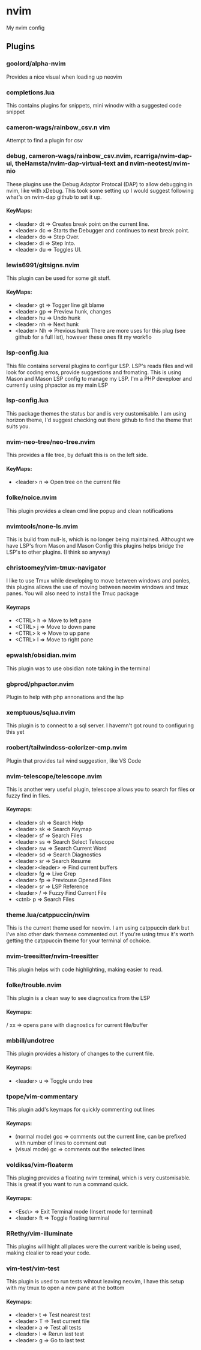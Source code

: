 # nvim
My nvim config
## Plugins
### goolord/alpha-nvim
Provides a nice visual when loading up neovim
### completions.lua
This contains plugins for snippets, mini winodw with a suggested code snippet
### cameron-wags/rainbow_csv.n vim
Attempt to find a plugin for csv
### debug, cameron-wags/rainbow_csv.nvim, rcarriga/nvim-dap-ui, theHamsta/nvim-dap-virtual-text and nvim-neotest/nvim-nio
These plugins use the Debug Adaptor Protocal (DAP) to allow debugging in nvim, like with xDebug. This took some setting up I would suggest following what's on nvim-dap github to set it up.
#### KeyMaps:
- \<leader\> dt => Creates break point on the current line.
- \<leader\> dc => Starts the Debugger and continues to next break point.
- \<leader\> do => Step Over.
- \<leader\> di => Step Into.
- \<leader\> du => Toggles UI.
### lewis6991/gitsigns.nvim
This plugin can be used for some git stuff.
#### KeyMaps:
- \<leader\> gt => Togger line git blame
- \<leader\> gp => Preview hunk, changes
- \<leader\> hu => Undo hunk
- \<leader\> nh => Next hunk
- \<leader\> Nh => Previous hunk
There are more uses for this plug (see github for a full list), however these ones fit my workflo
### lsp-config.lua
This file contains serveral plugins to configur LSP. LSP's reads files and will look for coding erros, provide suggestions and fromating. This is using Mason and Mason LSP config to manage my LSP. I'm a PHP deveploer and currently using phpactor as my main LSP 
### lsp-config.lua
This package themes the status bar and is very customisable. I am using horizon theme, I'd suggest checking out there github to find the theme that suits you.
### nvim-neo-tree/neo-tree.nvim
This provides a file tree, by defualt this is on the left side.
#### KeyMaps:
- \<leader\> n => Open tree on the current file
### folke/noice.nvim
This plugin provides a clean cmd line popup and clean notifications
### nvimtools/none-ls.nvim
This is build from null-ls, which is no longer being maintained. Althought we have LSP's from Mason and Mason Config this plugins helps bridge the LSP's to other plugins. (I think so anyway)
### christoomey/vim-tmux-navigator
I like to use Tmux while developing to move between windows and panles, this plugins allows the use of moving between neovim windows and tmux panes. You will also need to install the Tmuc package 
#### Keymaps
- \<CTRL\> h => Move to left pane 
- \<CTRL\> j => Move to down pane 
- \<CTRL\> k => Move to up pane 
- \<CTRL\> l => Move to right pane 
### epwalsh/obsidian.nvim
This plugin was to use obsidian note taking in the terminal
### gbprod/phpactor.nvim
Plugin to help with php annonations and the lsp
### xemptuous/sqlua.nvim
This plugin is to connect to a sql server. I havemn't got round to configuring this yet
### roobert/tailwindcss-colorizer-cmp.nvim
Plugin that provides tail wind suggestion, like VS Code
### nvim-telescope/telescope.nvim
This is another very useful plugin, telescope allows you to search for files or fuzzy find in files.
#### Keymaps:
- \<leader\> sh => Search Help 
- \<leader\> sk => Search Keymap 
- \<leader\> sf => Search Files 
- \<leader\> ss => Search Select Telescope
- \<leader\> sw => Search Current Word
- \<leader\> sd => Search Diagnostics
- \<leader\> sr => Search Resume 
- \<leader\><leader\> => Find current buffers 
- \<leader\> fg => Live Grep
- \<leader\> fp => Previouse Opened Files
- \<leader\> sr => LSP Reference
- \<leader\> / => Fuzzy Find Current File
- \<ctnl\> p => Search Files 
### theme.lua/catppuccin/nvim
This is the current theme used for neovim. I am using catppuccin dark but I've also other dark themese commented out. If you're using tmux it's worth getting the catppuccin theme for your terminal of cchoice.
### nvim-treesitter/nvim-treesitter
This plugin helps with code highlighting, making easier to read.
### folke/trouble.nvim
This plugin is a clean way to see diagnostics from the LSP
#### Keymaps:
/<leader/> xx => opens pane with diagnostics for current file/buffer
### mbbill/undotree
This plugin provides a history of changes to the current file.
#### Keymaps:
- \<leader\> u => Toggle undo tree
### tpope/vim-commentary
This plugin add's keymaps for quickly commenting out lines
#### Keymaps:
- (normal mode) gcc => comments out the current line, can be prefixed with number of lines to comment out
- (visual mode) gc => comments out the selected lines
### voldikss/vim-floaterm
This pluging provides a floating nvim terminal, which is very customisable. This is great if you want to run a command quick.
#### Keymaps:
- \<Esc\\> => Exit Terminal mode (Insert mode for terminal)
- \<leader\> ft => Toggle floating terminal 
### RRethy/vim-illuminate
This plugins will hight all places were the current varible is being used, making clealier to read your code.
### vim-test/vim-test
This plugin is used to run tests wihtout leaving neovim, I have this setup with my tmux to open a new pane at the bottom
#### Keymaps:
- \<leader\> t => Test nearest test 
- \<leader\> T => Test current file 
- \<leader\> a => Test all tests
- \<leader\> l => Rerun last test 
- \<leader\> g => Go to last test
